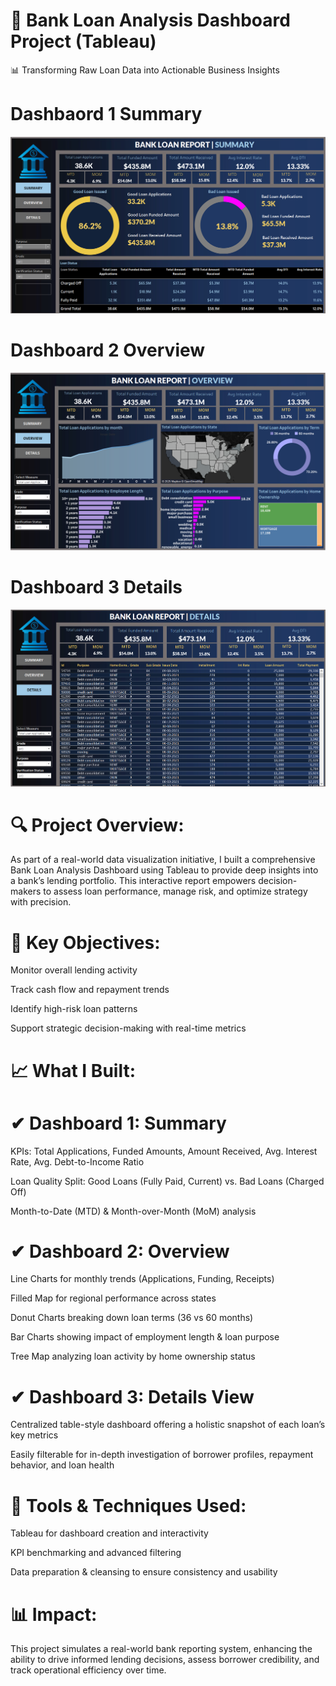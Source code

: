 # 🚀 Bank Loan Analysis Dashboard Project (Tableau)
📊 Transforming Raw Loan Data into Actionable Business Insights
# Dashbaord 1 Summary
![alt text](https://github.com/Sanchit2104/Bank-Loan-Analysis/blob/main/Dashboard/Bank%20Loan%20Summary.png)

# Dashboard 2 Overview
![alt text](https://github.com/Sanchit2104/Bank-Loan-Analysis/blob/main/Dashboard/Bank%20Loan%20Overview.png)

# Dashboard 3 Details
![alt text](https://github.com/Sanchit2104/Bank-Loan-Analysis/blob/main/Dashboard/Bank%20Loan%20Details.png)

# 🔍 Project Overview:
As part of a real-world data visualization initiative, I built a comprehensive Bank Loan Analysis Dashboard using Tableau to provide deep insights into a bank’s lending portfolio. This interactive report empowers decision-makers to assess loan performance, manage risk, and optimize strategy with precision.

# 📌 Key Objectives:

Monitor overall lending activity

Track cash flow and repayment trends

Identify high-risk loan patterns

Support strategic decision-making with real-time metrics

# 📈 What I Built:
# ✔ Dashboard 1: Summary

KPIs: Total Applications, Funded Amounts, Amount Received, Avg. Interest Rate, Avg. Debt-to-Income Ratio

Loan Quality Split: Good Loans (Fully Paid, Current) vs. Bad Loans (Charged Off)

Month-to-Date (MTD) & Month-over-Month (MoM) analysis

# ✔ Dashboard 2: Overview

Line Charts for monthly trends (Applications, Funding, Receipts)

Filled Map for regional performance across states

Donut Charts breaking down loan terms (36 vs 60 months)

Bar Charts showing impact of employment length & loan purpose

Tree Map analyzing loan activity by home ownership status

# ✔ Dashboard 3: Details View

Centralized table-style dashboard offering a holistic snapshot of each loan’s key metrics

Easily filterable for in-depth investigation of borrower profiles, repayment behavior, and loan health

# 🔧 Tools & Techniques Used:

Tableau for dashboard creation and interactivity

KPI benchmarking and advanced filtering

Data preparation & cleansing to ensure consistency and usability

# 📊 Impact:
This project simulates a real-world bank reporting system, enhancing the ability to drive informed lending decisions, assess borrower credibility, and track operational efficiency over time.
